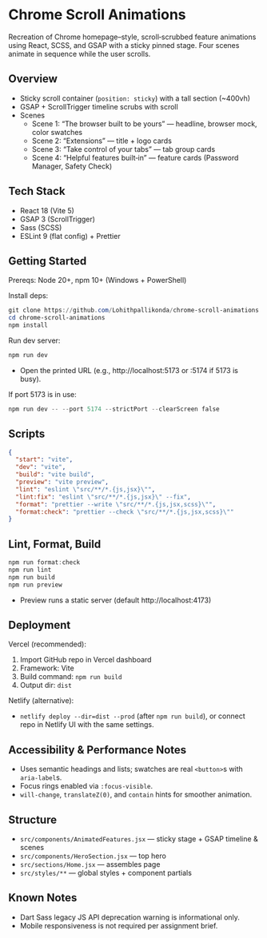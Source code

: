 # Chrome Scroll Animations

Recreation of Chrome homepage–style, scroll‑scrubbed feature animations using React, SCSS, and GSAP with a sticky pinned stage. Four scenes animate in sequence while the user scrolls.

## Overview
- Sticky scroll container (`position: sticky`) with a tall section (~400vh)
- GSAP + ScrollTrigger timeline scrubs with scroll
- Scenes
  - Scene 1: “The browser built to be yours” — headline, browser mock, color swatches
  - Scene 2: “Extensions” — title + logo cards
  - Scene 3: “Take control of your tabs” — tab group cards
  - Scene 4: “Helpful features built‑in” — feature cards (Password Manager, Safety Check)

## Tech Stack
- React 18 (Vite 5)
- GSAP 3 (ScrollTrigger)
- Sass (SCSS)
- ESLint 9 (flat config) + Prettier

## Getting Started
Prereqs: Node 20+, npm 10+ (Windows + PowerShell)

Install deps:
```powershell
git clone https://github.com/Lohithpallikonda/chrome-scroll-animations.git
cd chrome-scroll-animations
npm install
```

Run dev server:
```powershell
npm run dev
```
- Open the printed URL (e.g., http://localhost:5173 or :5174 if 5173 is busy).

If port 5173 is in use:
```powershell
npm run dev -- --port 5174 --strictPort --clearScreen false
```

## Scripts
```json
{
  "start": "vite",
  "dev": "vite",
  "build": "vite build",
  "preview": "vite preview",
  "lint": "eslint \"src/**/*.{js,jsx}\"",
  "lint:fix": "eslint \"src/**/*.{js,jsx}\" --fix",
  "format": "prettier --write \"src/**/*.{js,jsx,scss}\"",
  "format:check": "prettier --check \"src/**/*.{js,jsx,scss}\""
}
```

## Lint, Format, Build
```powershell
npm run format:check
npm run lint
npm run build
npm run preview
```
- Preview runs a static server (default http://localhost:4173)

## Deployment
Vercel (recommended):
1) Import GitHub repo in Vercel dashboard
2) Framework: Vite
3) Build command: `npm run build`
4) Output dir: `dist`

Netlify (alternative):
- `netlify deploy --dir=dist --prod` (after `npm run build`), or connect repo in Netlify UI with the same settings.

## Accessibility & Performance Notes
- Uses semantic headings and lists; swatches are real `<button>`s with `aria-label`s.
- Focus rings enabled via `:focus-visible`.
- `will-change`, `translateZ(0)`, and `contain` hints for smoother animation.

## Structure
- `src/components/AnimatedFeatures.jsx` — sticky stage + GSAP timeline & scenes
- `src/components/HeroSection.jsx` — top hero
- `src/sections/Home.jsx` — assembles page
- `src/styles/**` — global styles + component partials

## Known Notes
- Dart Sass legacy JS API deprecation warning is informational only.
- Mobile responsiveness is not required per assignment brief.

